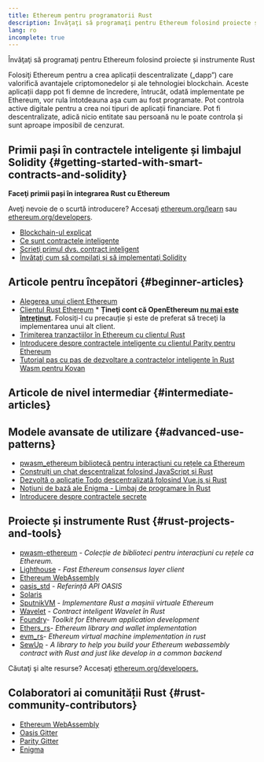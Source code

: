 ```yaml
---
title: Ethereum pentru programatorii Rust
description: Învăţaţi să programaţi pentru Ethereum folosind proiecte și instrumente Rust
lang: ro
incomplete: true
---
```


<div class="featured">Învăţaţi să programaţi pentru Ethereum folosind proiecte și instrumente Rust</div>

Folosiţi Ethereum pentru a crea aplicații descentralizate („dapp”) care valorifică avantajele criptomonedelor și ale tehnologiei blockchain. Aceste aplicații dapp pot fi demne de încredere, întrucât, odată implementate pe Ethereum, vor rula întotdeauna așa cum au fost programate. Pot controla active digitale pentru a crea noi tipuri de aplicații financiare. Pot fi descentralizate, adică nicio entitate sau persoană nu le poate controla și sunt aproape imposibil de cenzurat.

## Primii pași în contractele inteligente și limbajul Solidity {#getting-started-with-smart-contracts-and-solidity}

**Faceţi primii pași în integrarea Rust cu Ethereum**

Aveţi nevoie de o scurtă introducere? Accesaţi [ethereum.org/learn](/learn/) sau [ethereum.org/developers](/developers/).

- [Blockchain-ul explicat](https://kauri.io/article/d55684513211466da7f8cc03987607d5/blockchain-explained)
- [Ce sunt contractele inteligente](https://kauri.io/article/e4f66c6079e74a4a9b532148d3158188/ethereum-101-part-5-the-smart-contract)
- [Scrieţi primul dvs. contract inteligent](https://kauri.io/article/124b7db1d0cf4f47b414f8b13c9d66e2/remix-ide-your-first-smart-contract)
- [Învăţaţi cum să compilaţi și să implementaţi Solidity](https://kauri.io/article/973c5f54c4434bb1b0160cff8c695369/understanding-smart-contract-compilation-and-deployment)

## Articole pentru începători {#beginner-articles}

- [Alegerea unui client Ethereum](https://www.trufflesuite.com/docs/truffle/reference/choosing-an-ethereum-client)
- [Clientul Rust Ethereum](https://openethereum.github.io/) \* **Țineţi cont că OpenEthereum [nu mai este întreținut](https://medium.com/openethereum/gnosis-joins-erigon-formerly-turbo-geth-to-release-next-gen-ethereum-client-c6708dd06dd).** Folosiţi-l cu precauție și este de preferat să treceţi la implementarea unui alt client.
- [Trimiterea tranzacțiilor în Ethereum cu clientul Rust](https://kauri.io/#collections/A%20Hackathon%20Survival%20Guide/sending-ethereum-transactions-with-rust/)
- [Introducere despre contractele inteligente cu clientul Parity pentru Ethereum](https://wiki.parity.io/Smart-Contracts)
- [Tutorial pas cu pas de dezvoltare a contractelor inteligente în Rust Wasm pentru Kovan](https://github.com/paritytech/pwasm-tutorial)

## Articole de nivel intermediar {#intermediate-articles}

## Modele avansate de utilizare {#advanced-use-patterns}

- [pwasm_ethereum bibliotecă pentru interacțiuni cu rețele ca Ethereum](https://github.com/openethereum/pwasm-ethereum)
- [Construiți un chat descentralizat folosind JavaScript și Rust](https://medium.com/perlin-network/build-a-decentralized-chat-using-javascript-rust-webassembly-c775f8484b52)
- [Dezvoltă o aplicație Todo descentralizată folosind Vue.js și Rust](https://medium.com/@jjmace01/build-a-decentralized-todo-app-using-vue-js-rust-webassembly-5381a1895beb)
- [Noțiuni de bază ale Enigma - Limbaj de programare în Rust](https://blog.enigma.co/getting-started-with-discovery-the-rust-programming-language-4d1e0b06de15)
- [Introducere despre contractele secrete](https://blog.enigma.co/getting-started-with-enigma-an-intro-to-secret-contracts-cdba4fe501c2)

## Proiecte și instrumente Rust {#rust-projects-and-tools}

- [pwasm-ethereum](https://github.com/paritytech/pwasm-ethereum) - _Colecție de biblioteci pentru interacțiuni cu rețele ca Ethereum._
- [Lighthouse](https://github.com/sigp/lighthouse) - _Fast Ethereum consensus layer client_
- [Ethereum WebAssembly](https://ewasm.readthedocs.io/en/mkdocs/)
- [oasis_std](https://docs.rs/oasis-std/0.2.7/oasis_std/) - _Referință API OASIS_
- [Solaris](https://github.com/paritytech/sol-rs)
- [SputnikVM](https://github.com/sorpaas/rust-evm) - _Implementare Rust a mașinii virtuale Ethereum_
- [Wavelet](https://wavelet.perlin.net/docs/smart-contracts) - _Contract inteligent Wavelet în Rust_
- [Foundry](https://github.com/gakonst/foundry)- _Toolkit for Ethereum application development_
- [Ethers_rs](https://github.com/gakonst/ethers-rs)- _Ethereum library and wallet implementation_
- [evm_rs](https://github.com/rust-blockchain/evm)- _Ethereum virtual machine implementation in rust_
- [SewUp](https://github.com/second-state/SewUp) - _A library to help you build your Ethereum webassembly contract with Rust and just like develop in a common backend_

Căutaţi şi alte resurse? Accesaţi [ethereum.org/developers.](/developers/)

## Colaboratori ai comunității Rust {#rust-community-contributors}

- [Ethereum WebAssembly](https://gitter.im/ewasm/Lobby)
- [Oasis Gitter](https://gitter.im/Oasis-official/Lobby)
- [Parity Gitter](https://gitter.im/paritytech/parity)
- [Enigma](https://discord.gg/SJK32GY)
